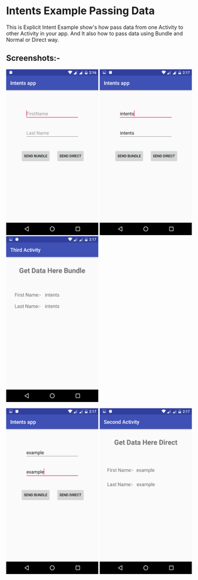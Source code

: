 # Intents Example Passing Data

This is Explicit Intent Example show's how pass data from one Activity to other Activity in your app.
And It also how to pass data using Bundle and Normal or Direct way.

## Screenshots:-

<img src="https://github.com/krunalpatel3/Intents-Example-Passing-Data/blob/master/Screenshots/Screenshot_20180808-141618.png" width="250" height="450" /> <img src="https://github.com/krunalpatel3/Intents-Example-Passing-Data/blob/master/Screenshots/Screenshot_20180808-141706.png" width="250" height="450" /> <img src="https://github.com/krunalpatel3/Intents-Example-Passing-Data/blob/master/Screenshots/Screenshot_20180808-141714.png" width="250" height="450" />

<img src="https://github.com/krunalpatel3/Intents-Example-Passing-Data/blob/master/Screenshots/Screenshot_20180808-141741.png" width="250" height="450" /> <img src="https://github.com/krunalpatel3/Intents-Example-Passing-Data/blob/master/Screenshots/Screenshot_20180808-141747.png" width="250" height="450" />
